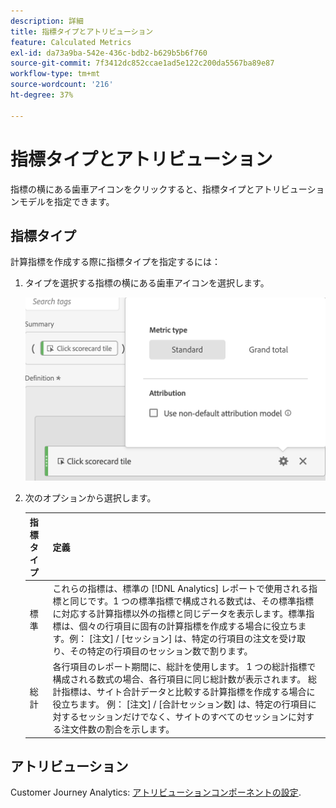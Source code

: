 ```yaml
---
description: 詳細
title: 指標タイプとアトリビューション
feature: Calculated Metrics
exl-id: da73a9ba-542e-436c-bdb2-b629b5b6f760
source-git-commit: 7f3412dc852ccae1ad5e122c200da5567ba89e87
workflow-type: tm+mt
source-wordcount: '216'
ht-degree: 37%

---
```


# 指標タイプとアトリビューション

指標の横にある歯車アイコンをクリックすると、指標タイプとアトリビューションモデルを指定できます。

## 指標タイプ

計算指標を作成する際に指標タイプを指定するには：

1. タイプを選択する指標の横にある歯車アイコンを選択します。

   ![](assets/cm_type_alloc.png)

1. 次のオプションから選択します。

   | 指標タイプ | 定義 |
   |---|---|
   | 標準 | これらの指標は、標準の [!DNL Analytics] レポートで使用される指標と同じです。1 つの標準指標で構成される数式は、その標準指標に対応する計算指標以外の指標と同じデータを表示します。標準指標は、個々の行項目に固有の計算指標を作成する場合に役立ちます。例： [注文] / [セッション] は、特定の行項目の注文を受け取り、その特定の行項目のセッション数で割ります。 |
   | 総計 | 各行項目のレポート期間に、総計を使用します。 1 つの総計指標で構成される数式の場合、各行項目に同じ総計数が表示されます。 総計指標は、サイト合計データと比較する計算指標を作成する場合に役立ちます。 例： [注文] / [合計セッション数] は、特定の行項目に対するセッションだけでなく、サイトのすべてのセッションに対する注文件数の割合を示します。 |

## アトリビューション

Customer Journey Analytics: [アトリビューションコンポーネントの設定](/help/data-views/component-settings/attribution.md).

